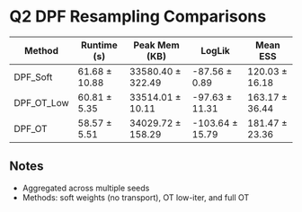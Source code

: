 # Q2 DPF Resampling Comparisons

| Method | Runtime (s) | Peak Mem (KB) | LogLik | Mean ESS |
| --- | --- | --- | --- | --- |
| DPF_Soft | 61.68 ± 10.88 | 33580.40 ± 322.49 | -87.56 ± 0.89 | 120.03 ± 16.18 |
| DPF_OT_Low | 60.81 ± 5.35 | 33514.01 ± 10.11 | -97.63 ± 11.31 | 163.17 ± 36.44 |
| DPF_OT | 58.57 ± 5.51 | 34029.72 ± 158.29 | -103.64 ± 15.79 | 181.47 ± 23.36 |

## Notes
- Aggregated across multiple seeds
- Methods: soft weights (no transport), OT low-iter, and full OT
